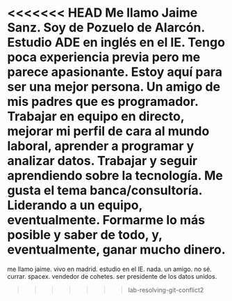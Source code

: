 <<<<<<< HEAD
Me llamo Jaime Sanz.
Soy de Pozuelo de Alarcón.
Estudio ADE en inglés en el IE.
Tengo poca experiencia previa pero me 
parece apasionante.
Estoy aquí para ser una mejor persona.
Un amigo de mis padres que es programador.
Trabajar en equipo en directo, mejorar mi perfil de cara al mundo laboral, aprender a programar y analizar datos.
Trabajar y seguir aprendiendo sobre la tecnología.
Me gusta el tema banca/consultoría.
Liderando a un equipo, eventualmente.
Formarme lo más posible y saber de todo, y, eventualmente, ganar mucho dinero.
=======
me llamo jaime.
vivo en madrid.
estudio en el IE.
nada.
un amigo.
no sé.
currar.
spacex.
vendedor de cohetes.
ser presidente de los datos unidos.
>>>>>>> lab-resolving-git-conflict2
